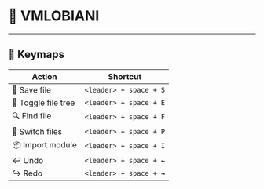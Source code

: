 # 🧠 VMLOBIANI

---

## 🎹 Keymaps

| Action                | Shortcut                              |
|-----------------------|----------------------------------------|
| 💾 Save file          | `<leader> + space + S`                 |
| 📁 Toggle file tree   | `<leader> + space + E`                 |
| 🔍 Find file          | `<leader> + space + F`                 |
| 🔄 Switch files       | `<leader> + space + P`                 |
| 📦 Import module      | `<leader> + space + I`                 |
| ↩️ Undo               | `<leader> + space + ←`                  |
| ↪️ Redo               | `<leader> + space + →`                  |
